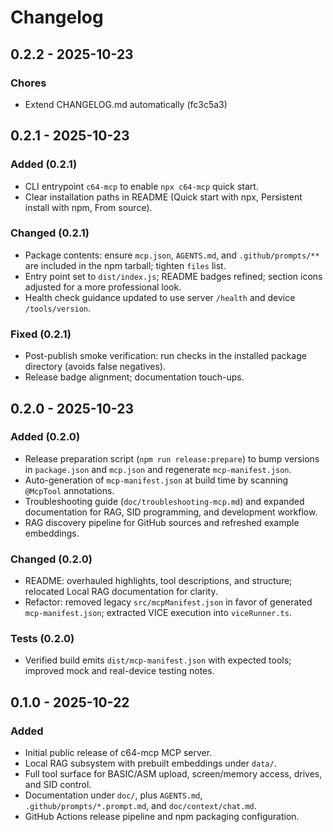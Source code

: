# Changelog


## 0.2.2 - 2025-10-23

### Chores

- Extend CHANGELOG.md automatically (fc3c5a3)

## 0.2.1 - 2025-10-23

### Added (0.2.1)

- CLI entrypoint `c64-mcp` to enable `npx c64-mcp` quick start.
- Clear installation paths in README (Quick start with npx, Persistent install with npm, From source).

### Changed (0.2.1)

- Package contents: ensure `mcp.json`, `AGENTS.md`, and `.github/prompts/**` are included in the npm tarball; tighten `files` list.
- Entry point set to `dist/index.js`; README badges refined; section icons adjusted for a more professional look.
- Health check guidance updated to use server `/health` and device `/tools/version`.

### Fixed (0.2.1)

- Post-publish smoke verification: run checks in the installed package directory (avoids false negatives).
- Release badge alignment; documentation touch-ups.

## 0.2.0 - 2025-10-23

### Added (0.2.0)

- Release preparation script (`npm run release:prepare`) to bump versions in `package.json` and `mcp.json` and regenerate `mcp-manifest.json`.
- Auto-generation of `mcp-manifest.json` at build time by scanning `@McpTool` annotations.
- Troubleshooting guide (`doc/troubleshooting-mcp.md`) and expanded documentation for RAG, SID programming, and development workflow.
- RAG discovery pipeline for GitHub sources and refreshed example embeddings.

### Changed (0.2.0)

- README: overhauled highlights, tool descriptions, and structure; relocated Local RAG documentation for clarity.
- Refactor: removed legacy `src/mcpManifest.json` in favor of generated `mcp-manifest.json`; extracted VICE execution into `viceRunner.ts`.

### Tests (0.2.0)

- Verified build emits `dist/mcp-manifest.json` with expected tools; improved mock and real-device testing notes.

## 0.1.0 - 2025-10-22

### Added

- Initial public release of c64-mcp MCP server.
- Local RAG subsystem with prebuilt embeddings under `data/`.
- Full tool surface for BASIC/ASM upload, screen/memory access, drives, and SID control.
- Documentation under `doc/`, plus `AGENTS.md`, `.github/prompts/*.prompt.md`, and `doc/context/chat.md`.
- GitHub Actions release pipeline and npm packaging configuration.
